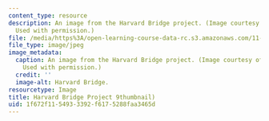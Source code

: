 ```yaml
---
content_type: resource
description: An image from the Harvard Bridge project. (Image courtesy of Sawako Kaijima.
  Used with permission.)
file: /media/https%3A/open-learning-course-data-rc.s3.amazonaws.com/11-309j-sites-in-sight-photography-as-inquiry-fall-2003/1f672f1154933392f6175288faa3465d_11-309jf03-th.jpg
file_type: image/jpeg
image_metadata:
  caption: An image from the Harvard Bridge project. (Image courtesy of Sawako Kaijima.
    Used with permission.)
  credit: ''
  image-alt: Harvard Bridge.
resourcetype: Image
title: Harvard Bridge Project 9thumbnail)
uid: 1f672f11-5493-3392-f617-5288faa3465d
---
```

